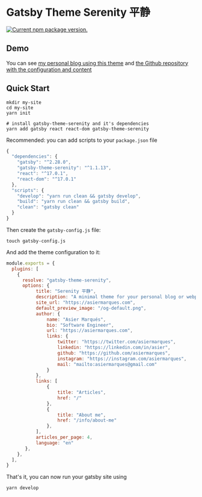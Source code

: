 # Gatsby Theme Serenity 平静

[![Current npm package version.](https://img.shields.io/npm/v/gatsby-theme-serenity.svg)](https://www.npmjs.com/package/gatsby-theme-serenity)

## Demo

You can see [my personal blog using this theme](https://asiermarques-serenity-theme.netlify.app) and 
[the Github repository with the configuration and content](https://github.com/asiermarques/website/tree/serenity-beta)


## Quick Start

```shell
mkdir my-site
cd my-site
yarn init

# install gatsby-theme-serenity and it's dependencies
yarn add gatsby react react-dom gatsby-theme-serenity
```

Recommended: you can add scripts to your `package.json` file

```javascript
{
  "dependencies": {
    "gatsby": "^2.28.0",
    "gatsby-theme-serenity": "^1.1.13",
    "react": "^17.0.1",
    "react-dom": "^17.0.1"
  },
  "scripts": {
    "develop": "yarn run clean && gatsby develop",
    "build": "yarn run clean && gatsby build",
    "clean": "gatsby clean"
  }
}
```

Then create the `gatsby-config.js` file:

```shell
touch gatsby-config.js
```

And add the theme configuration to it:

```javascript
module.exports = {
  plugins: [
    {
      resolve: "gatsby-theme-serenity",
      options: {
           title: "Serenity 平静",
           description: "A minimal theme for your personal blog or webpage",
           site_url: "https://asiermarques.com",
           default_preview_image: "/og-default.png",
           author: {
               name: "Asier Marqués",
               bio: "Software Engineer",
               url: "https://asiermarques.com",
               links: {
                   twitter: "https://twitter.com/asiermarques",
                   linkedin: "https://linkedin.com/in/asier",
                   github: "https://github.com/asiermarques",
                   instagram: "https://instagram.com/asiermarques",
                   mail: "mailto:asiermarques@gmail.com"
               }
           },
           links: [
               {
                   title: "Articles",
                   href: "/"
               },
               {
                   title: "About me",
                   href: "/info/about-me"
               },
           ],
           articles_per_page: 4,
           language: "en"
       },
    },
  ],
}
```

That's it, you can now run your gatsby site using

```shell
yarn develop
```
